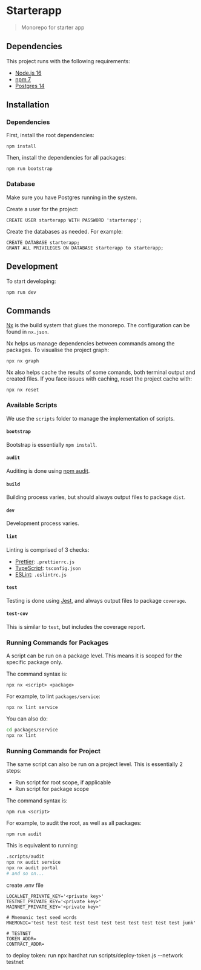 # Starterapp

> Monorepo for starter app

## Dependencies

This project runs with the following requirements:

- [Node.js 16](https://nodejs.org/en/)
- [npm 7](https://www.npmjs.com/)
- [Postgres 14](https://www.postgresql.org/)

## Installation

### Dependencies

First, install the root dependencies:

```
npm install
```

Then, install the dependencies for all packages:

```
npm run bootstrap
```

### Database

Make sure you have Postgres running in the system.

Create a user for the project:

```
CREATE USER starterapp WITH PASSWORD 'starterapp';
```

Create the databases as needed. For example:

```
CREATE DATABASE starterapp;
GRANT ALL PRIVILEGES ON DATABASE starterapp to starterapp;
```

## Development

To start developing:

```
npm run dev
```

## Commands

[Nx](https://nx.dev/) is the build system that glues the monorepo. The
configuration can be found in `nx.json`.

Nx helps us manage dependencies between commands among the packages. To
visualise the project graph:

```
npx nx graph
```

Nx also helps cache the results of some comands, both terminal output and
created files. If you face issues with caching, reset the project cache with:

```
npx nx reset
```

### Available Scripts

We use the `scripts` folder to manage the implementation of scripts.

#### `bootstrap`

Bootstrap is essentially `npm install`.

#### `audit`

Auditing is done using
[npm audit](https://docs.npmjs.com/cli/v7/commands/npm-audit).

#### `build`

Building process varies, but should always output files to package `dist`.

#### `dev`

Development process varies.

#### `lint`

Linting is comprised of 3 checks:

- [Prettier](https://prettier.io/): `.prettierrc.js`
- [TypeScript](https://www.typescriptlang.org/): `tsconfig.json`
- [ESLint](https://eslint.org/): `.eslintrc.js`

#### `test`

Testing is done using [Jest](https://jestjs.io/), and always output files to
package `coverage`.

#### `test-cov`

This is similar to `test`, but includes the coverage report.

### Running Commands for Packages

A script can be run on a package level. This means it is scoped for the specific
package only.

The command syntax is:

```
npx nx <script> <package>
```

For example, to lint `packages/service`:

```
npx nx lint service
```

You can also do:

```bash
cd packages/service
npx nx lint
```

### Running Commands for Project

The same script can also be run on a project level. This is essentially 2 steps:

- Run script for root scope, if applicable
- Run script for package scope

The command syntax is:

```
npm run <script>
```

For example, to audit the root, as well as all packages:

```
npm run audit
```

This is equivalent to running:

```bash
.scripts/audit
npx nx audit service
npx nx audit portal
# and so on...
```

create .env file
```
LOCALNET_PRIVATE_KEY='<private key>'
TESTNET_PRIVATE_KEY='<private key>'
MAINNET_PRIVATE_KEY='<private key>'

# Mnemonic test seed words
MNEMONIC='test test test test test test test test test test test junk'

# TESTNET
TOKEN_ADDR=
CONTRACT_ADDR=
```

to deploy token:
run  npx hardhat run scripts/deploy-token.js --network testnet
